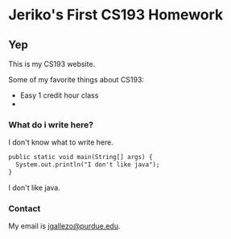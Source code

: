 # Jeriko's First CS193 Homework

## Yep

This is my CS193 website.

Some of my favorite things about CS193:
- Easy 1 credit hour class
-


### What do i write here?

I don't know what to write here.

```markdown
public static void main(String[] args) {
  System.out.println("I don't like java");
}
```

I don't like java.

### Contact

My email is jgallezo@purdue.edu. 
